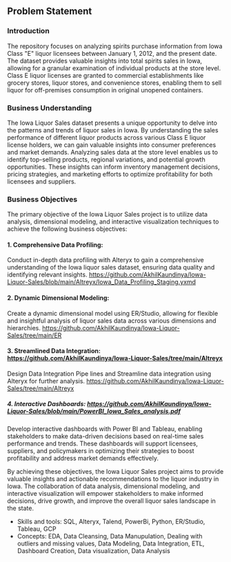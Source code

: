 ## Problem Statement
### Introduction
The repository focuses on analyzing spirits purchase information from Iowa Class "E" liquor licensees between January 1, 2012, and the present date. The dataset provides valuable insights into total spirits sales in Iowa, allowing for a granular examination of individual products at the store level. Class E liquor licenses are granted to commercial establishments like grocery stores, liquor stores, and convenience stores, enabling them to sell liquor for off-premises consumption in original unopened containers.

### Business Understanding
The Iowa Liquor Sales dataset presents a unique opportunity to delve into the patterns and trends of liquor sales in Iowa. By understanding the sales performance of different liquor products across various Class E liquor license holders, we can gain valuable insights into consumer preferences and market demands. Analyzing sales data at the store level enables us to identify top-selling products, regional variations, and potential growth opportunities. These insights can inform inventory management decisions, pricing strategies, and marketing efforts to optimize profitability for both licensees and suppliers.

### Business Objectives
The primary objective of the Iowa Liquor Sales project is to utilize data analysis, dimensional modeling, and interactive visualization techniques to achieve the following business objectives:

#### 1. Comprehensive Data Profiling: 
Conduct in-depth data profiling with Alteryx to gain a comprehensive understanding of the Iowa liquor sales dataset, ensuring data quality and identifying relevant insights.
https://github.com/AkhilKaundinya/Iowa-Liquor-Sales/blob/main/Altreyx/Iowa_Data_Profiling_Staging.yxmd

#### 2. Dynamic Dimensional Modeling: 
Create a dynamic dimensional model using ER/Studio, allowing for flexible and insightful analysis of liquor sales data across various dimensions and hierarchies.
https://github.com/AkhilKaundinya/Iowa-Liquor-Sales/tree/main/ER

#### 3. Streamlined Data Integration: https://github.com/AkhilKaundinya/Iowa-Liquor-Sales/tree/main/Altreyx
Design Data Integration Pipe lines and Streamline data integration using Alteryx for further analysis.
https://github.com/AkhilKaundinya/Iowa-Liquor-Sales/tree/main/Altreyx

##### 4. Interactive Dashboards: https://github.com/AkhilKaundinya/Iowa-Liquor-Sales/blob/main/PowerBI_Iowa_Sales_analysis.pdf
Develop interactive dashboards with Power BI and Tableau, enabling stakeholders to make data-driven decisions based on real-time sales performance and trends. These dashboards will support licensees, suppliers, and policymakers in optimizing their strategies to boost profitability and address market demands effectively.


By achieving these objectives, the Iowa Liquor Sales project aims to provide valuable insights and actionable recommendations to the liquor industry in Iowa. The collaboration of data analysis, dimensional modeling, and interactive visualization will empower stakeholders to make informed decisions, drive growth, and improve the overall liquor sales landscape in the state.

- Skills and tools: SQL, Alteryx, Talend, PowerBi, Python, ER/Studio, Tableau, GCP
- Concepts: EDA, Data Cleansing, Data Manupulation, Dealing with outliers and missing values, Data Modeling, Data Integration, ETL, Dashboard Creation, Data visualization, Data Analysis

